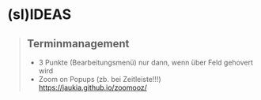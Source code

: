 # (sl)IDEAS
> ## Terminmanagement
> - 3 Punkte (Bearbeitungsmenü) nur dann, wenn über Feld gehovert wird 
> - Zoom on Popups (zb. bei Zeitleiste!!!) https://jaukia.github.io/zoomooz/
